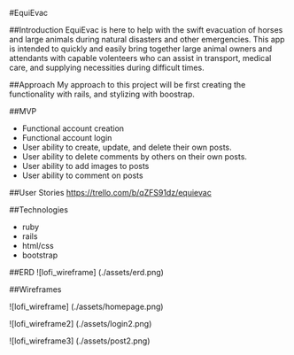 #EquiEvac



##Introduction
EquiEvac is here to help with the swift evacuation of horses and large animals during natural disasters and other emergencies. This app is intended to quickly and easily bring together large animal owners and attendants with capable volenteers who can assist in transport, medical care, and supplying necessities during difficult times. 



##Approach
My approach to this project will be first creating the functionality with rails, and stylizing with boostrap. 



##MVP
* Functional account creation
* Functional account login
* User ability to create, update, and delete their own posts.
* User ability to delete comments by others on their own posts.
* User ability to add images to posts
* User ability to comment on posts



##User Stories
https://trello.com/b/qZFS91dz/equievac



##Technologies
* ruby
* rails
* html/css
* bootstrap
		


##ERD
![lofi_wireframe] (./assets/erd.png)



##Wireframes


![lofi_wireframe] (./assets/homepage.png)
 
 ![lofi_wireframe2] (./assets/login2.png)
 
 ![lofi_wireframe3] (./assets/post2.png)
